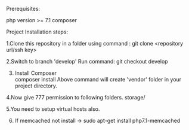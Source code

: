 Prerequisites:

php version >= 7.1
composer

Project Installation steps:

1.Clone this repository in a folder using command :
    git clone <repository url/ssh key>

2.Switch to branch 'develop' Run command:
    git checkout develop

3. Install Composer         
    composer install
Above command will create 'vendor' folder in your project directory. 

4.Now give 777 permission to following folders.
    storage/
 
5.You need to setup virtual hosts also.

6. If memcached not install ->
    sudo apt-get install php7.1-memcached